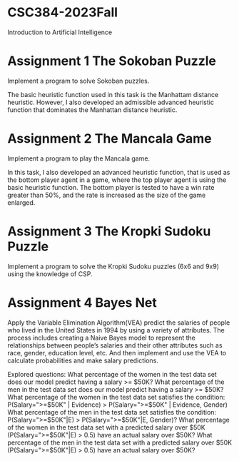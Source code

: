 # CSC384-2023Fall
Introduction to Artificial Intelligence

# Assignment 1 The Sokoban Puzzle
Implement a program to solve Sokoban puzzles.

The basic heuristic function used in this task is the Manhattam distance heuristic. However, I also developed an admissible advanced heuristic function that dominates the Manhattan distance heuristic.

# Assignment 2 The Mancala Game
Implement a program to play the Mancala game.

In this task, I also developed an advanced heuristic function, that is used as the bottom player agent in a game, where the top player agent is using the basic heuristic function. The bottom player is tested to have a win rate greater than 50%, and the rate is increased as the size of the game enlarged.

# Assignment 3 The Kropki Sudoku Puzzle
Implement a program to solve the Kropki Sudoku puzzles (6x6 and 9x9) using the knowledge of CSP.

# Assignment 4 Bayes Net
Apply the Variable Elimination Algorithm(VEA) predict the salaries of people who lived in the United States in 1994 by using a variety of attributes. The process includes creating a Naive Bayes model to represent the relationships between people’s salaries and their other attributes such as race, gender, education level, etc. And then implement and use the VEA to calculate probabilities and make salary predictions.

Explored questions:
What percentage of the women in the test data set does our model predict having a salary >= $50K? 
What percentage of the men in the test data set does our model predict having a salary >= $50K?
What percentage of the women in the test data set satisfies the condition: P(Salary=">=$50K" | Evidence) > P(Salary=">=$50K" | Evidence, Gender)
What percentage of the men in the test data set satisfies the condition: P(Salary=">=$50K"|E) > P(Salary=">=$50K"|E, Gender)?
What percentage of the women in the test data set with a predicted salary over $50K (P(Salary=">=$50K"|E) > 0.5) have an actual salary over $50K?
What percentage of the men in the test data set with a predicted salary over $50K (P(Salary=">=$50K"|E) > 0.5) have an actual salary over $50K? 
